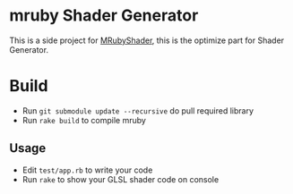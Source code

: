 mruby Shader Generator
===

This is a side project for [MRubyShader](https://github.com/elct9620/MRubyShader), this is the optimize part for Shader Generator.

# Build

* Run `git submodule update --recursive` do pull required library
* Run `rake build` to compile mruby

## Usage

* Edit `test/app.rb` to write your code
* Run `rake` to show your GLSL shader code on console
